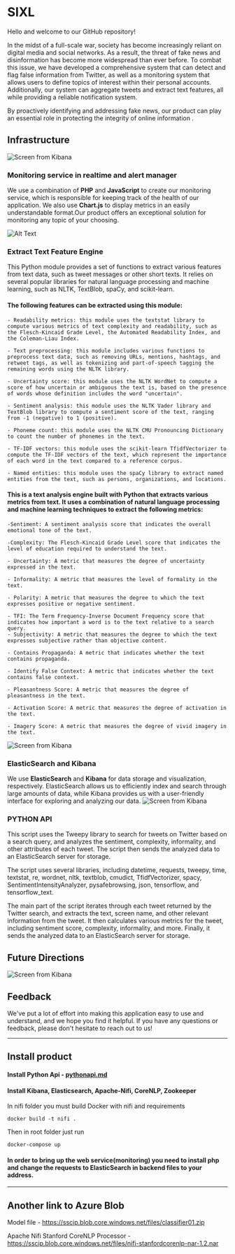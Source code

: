 # SIXL 

Hello and welcome to our GitHub repository!

In the midst of a full-scale war, society has become increasingly reliant on digital media and social networks. As a result, the threat of fake news and disinformation has become more widespread than ever before. To combat this issue, we have developed a comprehensive system that can detect and flag false information from Twitter, as well as a monitoring system that allows users to define topics of interest within their personal accounts. Additionally, our system can aggregate tweets and extract text features, all while providing a reliable notification system.

By proactively identifying and addressing fake news, our product can play an essential role in protecting the integrity of online information .

## Infrastructure
![Screen from Kibana](https://i.postimg.cc/sx7qZ3Rn/2023-02-23-10-07-54.jpg)
### Monitoring service in realtime and alert manager

We use a combination of **PHP** and **JavaScript** to create our monitoring service, which is responsible for keeping track of the health of our application. We also use **Chart.js** to display metrics in an easily understandable format.Our product offers an exceptional solution for monitoring any topic of your choosing. 

![Alt Text](https://i.ibb.co/5GZnW8v/monitoring.gif)


### Extract Text Feature Engine


This Python module provides a set of functions to extract various features from text data, such as tweet messages or other short texts. It relies on several popular libraries for natural language processing and machine learning, such as NLTK, TextBlob, spaCy, and scikit-learn.

#### The following features can be extracted using this module:

    - Readability metrics: this module uses the textstat library to compute various metrics of text complexity and readability, such as the Flesch-Kincaid Grade Level, the Automated Readability Index, and the Coleman-Liau Index.

    - Text preprocessing: this module includes various functions to preprocess text data, such as removing URLs, mentions, hashtags, and retweet tags, as well as tokenizing and part-of-speech tagging the remaining words using the NLTK library.

    - Uncertainty score: this module uses the NLTK WordNet to compute a score of how uncertain or ambiguous the text is, based on the presence of words whose definition includes the word "uncertain".

    - Sentiment analysis: this module uses the NLTK Vader library and TextBlob library to compute a sentiment score of the text, ranging from -1 (negative) to 1 (positive).

    - Phoneme count: this module uses the NLTK CMU Pronouncing Dictionary to count the number of phonemes in the text.

    - TF-IDF vectors: this module uses the scikit-learn TfidfVectorizer to compute the TF-IDF vectors of the text, which represent the importance of each word in the text compared to a reference corpus.

    - Named entities: this module uses the spaCy library to extract named entities from the text, such as persons, organizations, and locations.


#### This is a text analysis engine built with Python that extracts various metrics from text. It uses a combination of natural language processing and machine learning techniques to extract the following metrics:

    -Sentiment: A sentiment analysis score that indicates the overall emotional tone of the text.

    -Complexity: The Flesch-Kincaid Grade Level score that indicates the level of education required to understand the text.

    - Uncertainty: A metric that measures the degree of uncertainty expressed in the text.
    
    - Informality: A metric that measures the level of formality in the text.
    
    - Polarity: A metric that measures the degree to which the text expresses positive or negative sentiment.
    
    - TFI: The Term Frequency-Inverse Document Frequency score that indicates how important a word is to the text relative to a search query.
    - Subjectivity: A metric that measures the degree to which the text expresses subjective rather than objective content.
    
    - Contains Propaganda: A metric that indicates whether the text contains propaganda.

    - Identify False Context: A metric that indicates whether the text contains false context.

    - Pleasantness Score: A metric that measures the degree of pleasantness in the text.

    - Activation Score: A metric that measures the degree of activation in the text.
    
    - Imagery Score: A metric that measures the degree of vivid imagery in the text.
    
![Screen from Kibana](https://i.postimg.cc/vDFkqR04/2023-02-22-16-28-15.jpg)

### ElasticSearch and Kibana

We use **ElasticSearch** and **Kibana** for data storage and visualization, respectively. ElasticSearch allows us to efficiently index and search through large amounts of data, while Kibana provides us with a user-friendly interface for exploring and analyzing our data.
![Screen from Kibana](https://i.ibb.co/5xfRj4P/kibana.gif)


### PYTHON API

This script uses the Tweepy library to search for tweets on Twitter based on a search query, and analyzes the sentiment, complexity, informality, and other attributes of each tweet. The script then sends the analyzed data to an ElasticSearch server for storage.

The script uses several libraries, including datetime, requests, tweepy, time, textstat, re, wordnet, nltk, textblob, cmudict, TfidfVectorizer, spacy, SentimentIntensityAnalyzer, pysafebrowsing, json, tensorflow, and tensorflow_text.

The main part of the script iterates through each tweet returned by the Twitter search, and extracts the text, screen name, and other relevant information from the tweet. It then calculates various metrics for the tweet, including sentiment score, complexity, informality, and more. Finally, it sends the analyzed data to an ElasticSearch server for storage.

## Future Directions
![Screen from Kibana](https://i.postimg.cc/NMyXsLcr/2023-02-22-16-37-35.jpg)
## Feedback

We've put a lot of effort into making this application easy to use and understand, and we hope you find it helpful. If you have any questions or feedback, please don't hesitate to reach out to us!

---
## Install product

#### Install Python Api - [pythonapi.md]( pythonapi.md)
#### Install Kibana, Elasticsearch, Apache-Nifi, CoreNLP, Zookeeper
In nifi folder you must build Docker with nifi and requirements 

    docker build -t nifi . 
Then in root folder just run

    docker-compose up
#### In order to bring up the web service(monitoring) you need to install php and change the requests to ElasticSearch in backend files to your address.
---

## Another link to Azure Blob
Model file - https://sscip.blob.core.windows.net/files/classifier01.zip

Apache Nifi Stanford CoreNLP Processor - https://sscip.blob.core.windows.net/files/nifi-stanfordcorenlp-nar-1.2.nar
